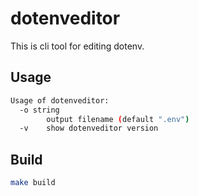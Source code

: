 # dotenveditor

This is cli tool for editing dotenv.

## Usage

```sh
Usage of dotenveditor:
  -o string
        output filename (default ".env")
  -v    show dotenveditor version
```

## Build

```sh
make build
```
